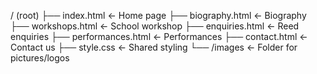 / (root)
 ├── index.html         ← Home page
 ├── biography.html     ← Biography
 ├── workshops.html     ← School workshop
 ├── enquiries.html     ← Reed enquiries
 ├── performances.html  ← Performances
 ├── contact.html       ← Contact us
 ├── style.css          ← Shared styling
 └── /images            ← Folder for pictures/logos
